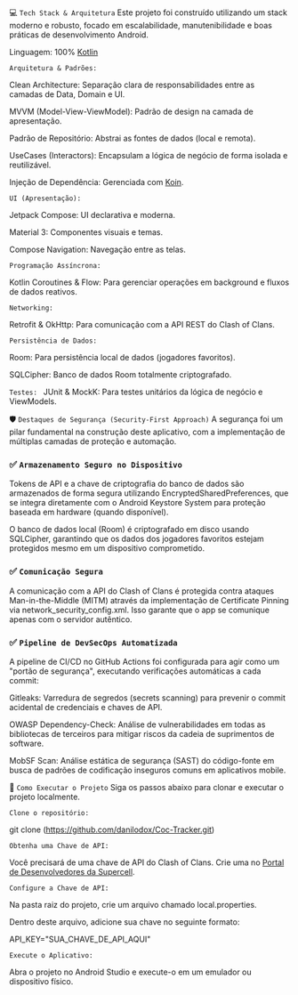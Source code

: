 💻 `Tech Stack & Arquitetura`
Este projeto foi construído utilizando um stack moderno e robusto, focado em escalabilidade, manutenibilidade e boas práticas de desenvolvimento Android.

Linguagem: 100% [Kotlin](https://kotlinlang.org/)

`Arquitetura & Padrões:`

Clean Architecture: Separação clara de responsabilidades entre as camadas de Data, Domain e UI.

MVVM (Model-View-ViewModel): Padrão de design na camada de apresentação.

Padrão de Repositório: Abstrai as fontes de dados (local e remota).

UseCases (Interactors): Encapsulam a lógica de negócio de forma isolada e reutilizável.

Injeção de Dependência: Gerenciada com [Koin](https://insert-koin.io/).

`UI (Apresentação):`

Jetpack Compose: UI declarativa e moderna.

Material 3: Componentes visuais e temas.

Compose Navigation: Navegação entre as telas.

`Programação Assíncrona:`

Kotlin Coroutines & Flow: Para gerenciar operações em background e fluxos de dados reativos.

`Networking:`

Retrofit & OkHttp: Para comunicação com a API REST do Clash of Clans.

`Persistência de Dados:`

Room: Para persistência local de dados (jogadores favoritos).

SQLCipher: Banco de dados Room totalmente criptografado.

`Testes:
`
JUnit & MockK: Para testes unitários da lógica de negócio e ViewModels.

🛡️ `Destaques de Segurança (Security-First Approach)`
A segurança foi um pilar fundamental na construção deste aplicativo, com a implementação de múltiplas camadas de proteção e automação.

### ✅ `Armazenamento Seguro no Dispositivo`
Tokens de API e a chave de criptografia do banco de dados são armazenados de forma segura utilizando EncryptedSharedPreferences, que se integra diretamente com o Android Keystore System para proteção baseada em hardware (quando disponível).

O banco de dados local (Room) é criptografado em disco usando SQLCipher, garantindo que os dados dos jogadores favoritos estejam protegidos mesmo em um dispositivo comprometido.

### ✅ `Comunicação Segura`
A comunicação com a API do Clash of Clans é protegida contra ataques Man-in-the-Middle (MITM) através da implementação de Certificate Pinning via network_security_config.xml. Isso garante que o app se comunique apenas com o servidor autêntico.

### ✅ `Pipeline de DevSecOps Automatizada`
A pipeline de CI/CD no GitHub Actions foi configurada para agir como um "portão de segurança", executando verificações automáticas a cada commit:

Gitleaks: Varredura de segredos (secrets scanning) para prevenir o commit acidental de credenciais e chaves de API.

OWASP Dependency-Check: Análise de vulnerabilidades em todas as bibliotecas de terceiros para mitigar riscos da cadeia de suprimentos de software.

MobSF Scan: Análise estática de segurança (SAST) do código-fonte em busca de padrões de codificação inseguros comuns em aplicativos mobile.




🚀 `Como Executar o Projeto`
Siga os passos abaixo para clonar e executar o projeto localmente.

`Clone o repositório:`

git clone (https://github.com/danilodox/Coc-Tracker.git)

`Obtenha uma Chave de API:`

Você precisará de uma chave de API do Clash of Clans. Crie uma no [Portal de Desenvolvedores da Supercell](https://developer.clashofclans.com/).

`Configure a Chave de API:`

Na pasta raiz do projeto, crie um arquivo chamado local.properties.

Dentro deste arquivo, adicione sua chave no seguinte formato:

API_KEY="SUA_CHAVE_DE_API_AQUI"

`Execute o Aplicativo:`

Abra o projeto no Android Studio e execute-o em um emulador ou dispositivo físico.
